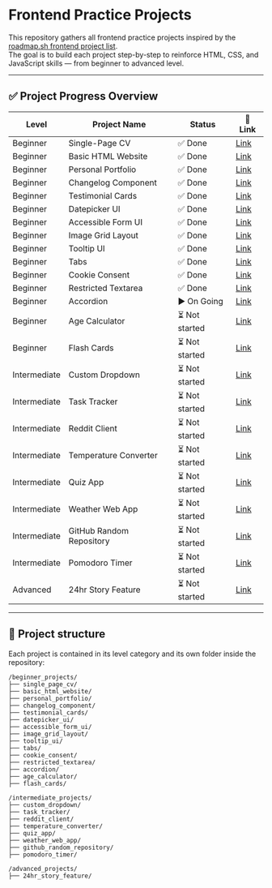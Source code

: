 # Frontend Practice Projects

This repository gathers all frontend practice projects inspired by the [roadmap.sh frontend project list](https://roadmap.sh/frontend/projects).  
The goal is to build each project step-by-step to reinforce HTML, CSS, and JavaScript skills — from beginner to advanced level.

---

## ✅ Project Progress Overview

| Level        | Project Name                  | Status            | 🔗 Link                                                   |
|--------------|-------------------------------|-------------------|-----------------------------------------------------------|
| Beginner     | Single-Page CV                | ✅ Done           | [Link](https://roadmap.sh/projects/single-page-cv)        |
| Beginner     | Basic HTML Website            | ✅ Done           | [Link](https://roadmap.sh/projects/basic-html-website)    |
| Beginner     | Personal Portfolio            | ✅ Done           | [Link](https://roadmap.sh/projects/portfolio-website)     |
| Beginner     | Changelog Component           | ✅ Done           | [Link](https://roadmap.sh/projects/changelog-component)   |
| Beginner     | Testimonial Cards             | ✅ Done           | [Link](https://roadmap.sh/projects/testimonial-cards)     |
| Beginner     | Datepicker UI                 | ✅ Done           | [Link](https://roadmap.sh/projects/datepicker-ui)         |
| Beginner     | Accessible Form UI            | ✅ Done           | [Link](https://roadmap.sh/projects/accessible-form-ui)    |
| Beginner     | Image Grid Layout             | ✅ Done           | [Link](https://roadmap.sh/projects/image-grid)            |
| Beginner     | Tooltip UI                    | ✅ Done           | [Link](https://roadmap.sh/projects/tooltip-ui)            |
| Beginner     | Tabs                          | ✅ Done           | [Link](https://roadmap.sh/projects/simple-tabs)           |
| Beginner     | Cookie Consent                | ✅ Done           | [Link](https://roadmap.sh/projects/cookie-consent)        |
| Beginner     | Restricted Textarea           | ✅ Done           | [Link](https://roadmap.sh/projects/restricted-textarea)   |
| Beginner     | Accordion                     | ▶️ On Going       | [Link](https://roadmap.sh/projects/accordion)             |
| Beginner     | Age Calculator                | ⏳ Not started    | [Link](https://roadmap.sh/projects/age-calculator)        |
| Beginner     | Flash Cards                   | ⏳ Not started    | [Link](https://roadmap.sh/projects/flash-cards)           |
| Intermediate | Custom Dropdown               | ⏳ Not started    | [Link](https://roadmap.sh/projects/custom-dropdown)       |
| Intermediate | Task Tracker                  | ⏳ Not started    | [Link](https://roadmap.sh/projects/task-tracker-js)       |
| Intermediate | Reddit Client                 | ⏳ Not started    | [Link](https://roadmap.sh/projects/reddit-client)         |
| Intermediate | Temperature Converter         | ⏳ Not started    | [Link](https://roadmap.sh/projects/temperature-converter) |
| Intermediate | Quiz App                      | ⏳ Not started    | [Link](https://roadmap.sh/projects/quiz-app)              |
| Intermediate | Weather Web App               | ⏳ Not started    | [Link](https://roadmap.sh/projects/weather-app)           |
| Intermediate | GitHub Random Repository      | ⏳ Not started    | [Link](https://roadmap.sh/projects/github-random-repo)    |
| Intermediate | Pomodoro Timer                | ⏳ Not started    | [Link](https://roadmap.sh/projects/pomodoro-timer)        |
| Advanced     | 24hr Story Feature            | ⏳ Not started    | [Link](https://roadmap.sh/projects/stories-feature)       |


---

## 🔧 Project structure

Each project is contained in its level category and its own folder inside the repository:


```
/beginner_projects/
├── single_page_cv/
├── basic_html_website/
├── personal_portfolio/
├── changelog_component/
├── testimonial_cards/
├── datepicker_ui/
├── accessible_form_ui/
├── image_grid_layout/
├── tooltip_ui/
├── tabs/
├── cookie_consent/
├── restricted_textarea/
├── accordion/
├── age_calculator/
├── flash_cards/

/intermediate_projects/
├── custom_dropdown/
├── task_tracker/
├── reddit_client/
├── temperature_converter/
├── quiz_app/
├── weather_web_app/
├── github_random_repository/
├── pomodoro_timer/

/advanced_projects/
├── 24hr_story_feature/
```